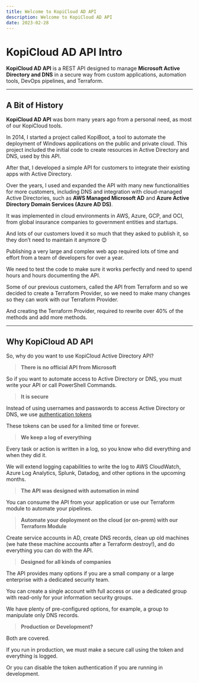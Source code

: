 ```yaml
---
title: Welcome to KopiCloud AD API
description: Welcome to KopiCloud AD API
date: 2023-02-28
---
```


# KopiCloud AD API Intro

**KopiCloud AD API** is a REST API designed to manage **Microsoft Active Directory and DNS** in a secure way from custom applications, automation tools, DevOps pipelines, and Terraform.

----

## A Bit of History

**KopiCloud AD API** was born many years ago from a personal need, as most of our KopiCloud tools. 

In 2014, I started a project called KopiBoot, a tool to automate the deployment of Windows applications on the public and private cloud. This project included the initial code to create resources in Active Directory and DNS, used by this API.

After that, I developed a simple API for customers to integrate their existing apps with Active Directory.

Over the years, I used and expanded the API with many new functionalities for more customers, including DNS and integration with cloud-managed Active Directories, such as **AWS Managed Microsoft AD** and **Azure Active Directory Domain Services (Azure AD DS)**. 

It was implemented in cloud environments in AWS, Azure, GCP, and OCI, from global insurance companies to government entities and startups. 

And lots of our customers loved it so much that they asked to publish it, so they don’t need to maintain it anymore 😊

Publishing a very large and complex web app required lots of time and effort from a team of developers for over a year. 

We need to test the code to make sure it works perfectly and need to spend hours and hours documenting the API. 

Some of our previous customers, called the API from Terraform and so we decided to create a Terraform Provider, so we need to make many changes so they can work with our Terraform Provider.

And creating the Terraform Provider, required to rewrite over 40% of the methods and add more methods.

----

## Why KopiCloud AD API

So, why do you want to use KopiCloud Active Directory API? 

> **There is no official API from Microsoft**

So if you want to automate access to Active Directory or DNS, you must write your API or call PowerShell Commands.

> **It is secure**

Instead of using usernames and passwords to access Active Directory or DNS, we use [authentication tokens](/authentication/token-authentication.md)

These tokens can be used for a limited time or forever. 

> **We keep a log of everything**

Every task or action is written in a log, so you know who did everything and when they did it. 

We will extend logging capabilities to write the log to AWS CloudWatch, Azure Log Analytics, Splunk, Datadog, and other options in the upcoming months.

> **The API was designed with automation in mind**

You can consume the API from your application or use our Terraform module to automate your pipelines.

> **Automate your deployment on the cloud (or on-prem) with our Terraform Module**

Create service accounts in AD, create DNS records, clean up old machines (we hate these machine accounts after a Terraform destroy!), and do everything you can do with the API.

> **Designed for all kinds of companies**

The API provides many options if you are a small company or a large enterprise with a dedicated security team. 

You can create a single account with full access or use a dedicated group with read-only for your information security groups.

We have plenty of pre-configured options, for example, a group to manipulate only DNS records.

> **Production or Development?**

Both are covered. 

If you run in production, we must make a secure call using the token and everything is logged. 

Or you can disable the token authentication if you are running in development.
